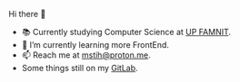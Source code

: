 Hi there 👋

- 📚 Currently studying Computer Science at [UP FAMNIT](https://www.famnit.upr.si/sl/).
- 🌱 I’m currently learning more FrontEnd.
- 📫 Reach me at [mstih@proton.me](mailto:mstih@proton.me).
- Some things still on my [GitLab](https://gitlab.com/mstih).






<!--
- 🔭 I’m currently working on ...
- 🌱 I’m currently learning ...
- 🤔 I’m looking for help with ...
- 💬 Ask me about ...
- 📫 How to reach me: ...
- ⚡ Fun fact: ...

PROBABLY NEVER GONNA USE
- 👯 I’m looking to collaborate on ...
- 😄 Pronouns: ...
-->
